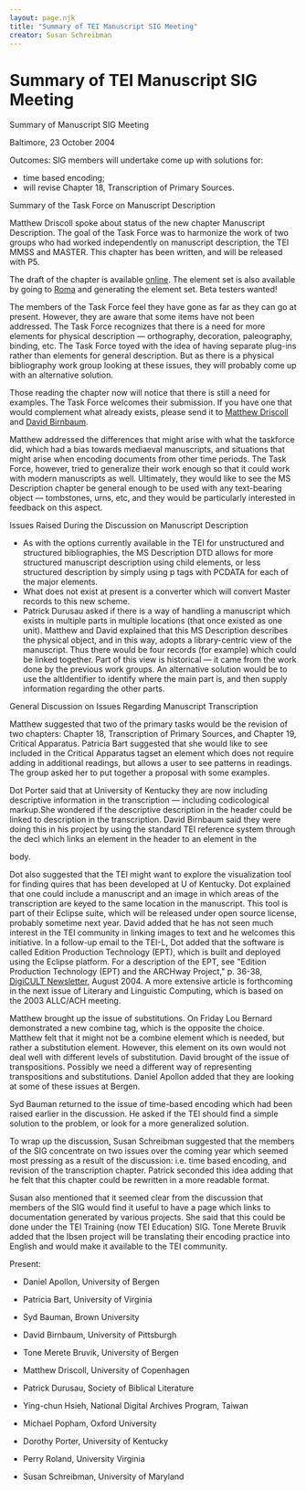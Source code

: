 ```yaml
---
layout: page.njk
title: "Summary of TEI Manuscript SIG Meeting"
creator: Susan Schreibman
---
```

# Summary of TEI Manuscript SIG Meeting




 Summary of Manuscript SIG Meeting
 
  Baltimore, 23 October 2004 
 
 Outcomes: SIG members will undertake come up with solutions for:
 


* time based encoding;
* will revise Chapter 18, Transcription of Primary Sources.




 Summary of the Task Force on Manuscript Description
 
 Matthew Driscoll spoke about status of the new chapter
 Manuscript Description. The goal of the Task Force was to
 harmonize the work of two groups who had worked
 independently on manuscript description, the TEI MMSS and
 MASTER. This chapter has been written, and will be released
 with P5\.


The draft of the chapter is available [online](https://www.tei-c.org/Vault/Workgroups/MS/).
 The element set is also available by going to [Roma](http://tei.oucs.ox.ac.uk/Roma/) and
 generating the element set. Beta testers wanted!


The members of the Task Force feel they have gone as far as
 they can go at present. However, they are aware that some
 items have not been addressed. The Task Force recognizes
 that there is a need for more elements for physical
 description — orthography, decoration, paleography,
 binding, etc. The Task Force toyed with the idea of having
 separate plug\-ins rather than elements for general
 description. But as there is a physical bibliography work
 group looking at these issues, they will probably come up
 with an alternative solution.


Those reading the chapter now will notice that there is
 still a need for examples. The Task Force welcomes their
 submission. If you have one that would
 complement what already exists, please send it to [Matthew Driscoll](mailto:mjd@ham.ka.dk) and
 [David
 Birnbaum](mailto:djbpitt@pitt.edu).


Matthew addressed the differences that might arise with
 what the taskforce did, which had a bias towards mediaeval
 manuscripts, and situations that might arise when encoding
 documents from other time periods. The Task Force, however,
 tried to generalize their work enough so that it could work
 with modern manuscripts as well. Ultimately, they would like
 to see the MS Description chapter be general enough to be
 used with any text\-bearing object — tombstones, urns,
 etc, and they would be particularly interested in feedback
 on this aspect.




 Issues Raised During the Discussion on Manuscript Description
 
 * As with the options currently available in the TEI for
 unstructured and structured bibliographies, the MS
 Description DTD allows for more structured manuscript
 description using child elements, or less structured
 description by simply using 
 p tags with PCDATA for
 each of the major elements.
* What does not exist at present is a converter which
 will convert Master records to this new scheme.
* Patrick Durusau asked if there is a way of handling a
 manuscript which exists in multiple parts in multiple
 locations (that once existed as one unit). Matthew and
 David explained that this MS Description describes the
 physical object, and in this way, adopts a library\-centric
 view of the manuscript. Thus there would be four records
 (for example) which could be linked together. Part of this
 view is historical — it came from the work done by the
 previous work groups. An alternative solution would be to
 use the 
 altIdentifier to identify where the main
 part is, and then supply information regarding the other
 parts.




 General Discussion on Issues Regarding Manuscript Transcription
 
 Matthew suggested that two of the primary tasks would be
 the revision of two chapters: Chapter 18, Transcription of
 Primary Sources, and Chapter 19, Critical Apparatus.
 Patricia Bart suggested that she would like to see included
 in the Critical Apparatus tagset an element which does not
 require adding in additional readings, but allows a user to
 see patterns in readings. The group asked her to put
 together a proposal with some examples.


Dot Porter said that at University of Kentucky they are now
 including descriptive information in the transcription —
 including codicological markup.She wondered if the
 descriptive description in the header could be linked to
 description in the transcription. David Birnbaum said they
 were doing this in his project by using the standard TEI
 reference system through the 
 decl which links an
 element in the header to an element in the
 
 body.


Dot also suggested that the TEI might want to explore the
 visualization tool for finding quires that has been
 developed at U of Kentucky. Dot explained that one could
 include a manuscript and an image in which areas of the
 transcription are keyed to the same location in the manuscript.
 This tool is part of their Eclipse suite, which will
 be released under open source license, probably sometime
 next year. David added that he has not seen much interest in
 the TEI community in linking images to text and he welcomes
 this initiative. In a follow\-up email to the TEI\-L, Dot
 added that the software is called Edition Production
 Technology (EPT), which is built and deployed using the
 Eclipse platform. For a description of the EPT, see "Edition
 Production Technology (EPT) and the ARCHway Project," p.
 36\-38, [DigiCULT 
 Newsletter](http://www.digicult.info/downloads/DC_NL8_lowres_final.pdf), August 2004\. A more extensive article
 is forthcoming in the next issue of Literary and Linguistic
 Computing, which is based on the 2003 ALLC/ACH meeting.


Matthew brought up the issue of substitutions. On Friday
 Lou Bernard demonstrated a new 
 combine tag, which
 is the opposite the 
 choice. Matthew felt that it
 might not be a 
 combine element which is needed, but
 rather a 
 substitution element. However, this
 element on its own would not deal well with different levels
 of substitution. David brought of the issue of
 transpositions. Possibly we need a different way of
 representing transpositions and substitutions. Daniel
 Apollon added that they are looking at some of these issues
 at Bergen.


Syd Bauman returned to the issue of time\-based encoding
 which had been raised earlier in the discussion. He asked if
 the TEI should find a simple solution to the problem, or
 look for a more generalized solution.


To wrap up the discussion, Susan Schreibman suggested that
 the members of the SIG concentrate on two issues over the
 coming year which seemed most pressing as a result of the
 discussion: i.e. time based encoding, and revision of the
 transcription chapter. Patrick seconded this idea adding
 that he felt that this chapter could be rewritten in a more
 readable format.


Susan also mentioned that it seemed clear from the
 discussion that members of the SIG would find it useful to
 have a page which links to documentation generated by
 various projects. She said that this could be done under the
 TEI Training (now TEI Education) SIG. Tone Merete Bruvik
 added that the Ibsen project will be translating their
 encoding practice into English and would make it available
 to the TEI community.





Present:
 
 - Daniel Apollon, University of Bergen

- Patricia Bart, University of Virginia

- Syd Bauman, Brown University

- David Birnbaum, University of Pittsburgh

- Tone Merete Bruvik, University of Bergen

- Matthew Driscoll, University of Copenhagen

- Patrick Durusau, Society of Biblical Literature

- Ying\-chun Hsieh, National Digital Archives Program, Taiwan

- Michael Popham, Oxford University

- Dorothy Porter, University of Kentucky

- Perry Roland, University Virginia

- Susan Schreibman, University of Maryland






